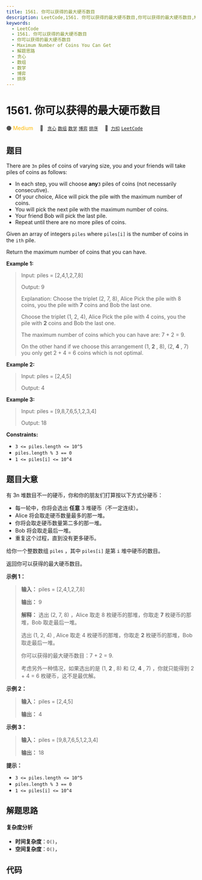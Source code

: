 ```yaml
---
title: 1561. 你可以获得的最大硬币数目
description: LeetCode,1561. 你可以获得的最大硬币数目,你可以获得的最大硬币数目,Maximum Number of Coins You Can Get,解题思路,贪心,数组,数学,博弈,排序
keywords:
  - LeetCode
  - 1561. 你可以获得的最大硬币数目
  - 你可以获得的最大硬币数目
  - Maximum Number of Coins You Can Get
  - 解题思路
  - 贪心
  - 数组
  - 数学
  - 博弈
  - 排序
---
```


# 1561. 你可以获得的最大硬币数目

🟠 <font color=#ffb800>Medium</font>&emsp; 🔖&ensp; [`贪心`](/tag/greedy.md) [`数组`](/tag/array.md) [`数学`](/tag/math.md) [`博弈`](/tag/game-theory.md) [`排序`](/tag/sorting.md)&emsp; 🔗&ensp;[`力扣`](https://leetcode.cn/problems/maximum-number-of-coins-you-can-get) [`LeetCode`](https://leetcode.com/problems/maximum-number-of-coins-you-can-get)

## 题目

There are `3n` piles of coins of varying size, you and your friends will take
piles of coins as follows:

  * In each step, you will choose **any**`3` piles of coins (not necessarily consecutive).
  * Of your choice, Alice will pick the pile with the maximum number of coins.
  * You will pick the next pile with the maximum number of coins.
  * Your friend Bob will pick the last pile.
  * Repeat until there are no more piles of coins.

Given an array of integers `piles` where `piles[i]` is the number of coins in
the `ith` pile.

Return the maximum number of coins that you can have.



**Example 1:**

> Input: piles = [2,4,1,2,7,8]
> 
> Output: 9
> 
> Explanation: Choose the triplet (2, 7, 8), Alice Pick the pile with 8 coins, you the pile with **7** coins and Bob the last one.
> 
> Choose the triplet (1, 2, 4), Alice Pick the pile with 4 coins, you the pile with **2** coins and Bob the last one.
> 
> The maximum number of coins which you can have are: 7 + 2 = 9.
> 
> On the other hand if we choose this arrangement (1, **2** , 8), (2, **4** , 7) you only get 2 + 4 = 6 coins which is not optimal.

**Example 2:**

> Input: piles = [2,4,5]
> 
> Output: 4

**Example 3:**

> Input: piles = [9,8,7,6,5,1,2,3,4]
> 
> Output: 18

**Constraints:**

  * `3 <= piles.length <= 10^5`
  * `piles.length % 3 == 0`
  * `1 <= piles[i] <= 10^4`


## 题目大意

有 3n 堆数目不一的硬币，你和你的朋友们打算按以下方式分硬币：

  * 每一轮中，你将会选出 **任意** 3 堆硬币（不一定连续）。
  * Alice 将会取走硬币数量最多的那一堆。
  * 你将会取走硬币数量第二多的那一堆。
  * Bob 将会取走最后一堆。
  * 重复这个过程，直到没有更多硬币。

给你一个整数数组 `piles` ，其中 `piles[i]` 是第 `i` 堆中硬币的数目。

返回你可以获得的最大硬币数目。



**示例 1：**

> 
> 
> 
> 
> 
> **输入：** piles = [2,4,1,2,7,8]
> 
> **输出：** 9
> 
> **解释：** 选出 (2, 7, 8) ，Alice 取走 8 枚硬币的那堆，你取走 **7** 枚硬币的那堆，Bob 取走最后一堆。
> 
> 选出 (1, 2, 4) , Alice 取走 4 枚硬币的那堆，你取走 **2** 枚硬币的那堆，Bob 取走最后一堆。
> 
> 你可以获得的最大硬币数目：7 + 2 = 9.
> 
> 考虑另外一种情况，如果选出的是 (1, **2** , 8) 和 (2, **4** , 7) ，你就只能得到 2 + 4 = 6 枚硬币，这不是最优解。
> 
> 

**示例 2：**

> 
> 
> 
> 
> 
> **输入：** piles = [2,4,5]
> 
> **输出：** 4
> 
> 

**示例 3：**

> 
> 
> 
> 
> 
> **输入：** piles = [9,8,7,6,5,1,2,3,4]
> 
> **输出：** 18
> 
> 



**提示：**

  * `3 <= piles.length <= 10^5`
  * `piles.length % 3 == 0`
  * `1 <= piles[i] <= 10^4`


## 解题思路

#### 复杂度分析

- **时间复杂度**：`O()`，
- **空间复杂度**：`O()`，

## 代码

```javascript

```